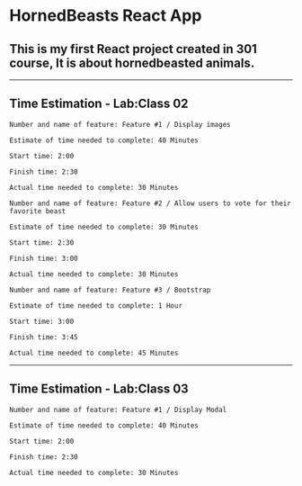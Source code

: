 # **HornedBeasts React App**

## **This is my first React project created in 301 course, It is about hornedbeasted animals.**

------------------------------------------------------------

## **Time Estimation - Lab:Class 02**

```
Number and name of feature: Feature #1 / Display images 

Estimate of time needed to complete: 40 Minutes

Start time: 2:00

Finish time: 2:30

Actual time needed to complete: 30 Minutes
```

```
Number and name of feature: Feature #2 / Allow users to vote for their favorite beast

Estimate of time needed to complete: 30 Minutes

Start time: 2:30

Finish time: 3:00

Actual time needed to complete: 30 Minutes
```

```
Number and name of feature: Feature #3 / Bootstrap 

Estimate of time needed to complete: 1 Hour

Start time: 3:00

Finish time: 3:45

Actual time needed to complete: 45 Minutes
```

------------------------------------------------------------

## **Time Estimation - Lab:Class 03**

```
Number and name of feature: Feature #1 / Display Modal 

Estimate of time needed to complete: 40 Minutes

Start time: 2:00

Finish time: 2:30

Actual time needed to complete: 30 Minutes
```
